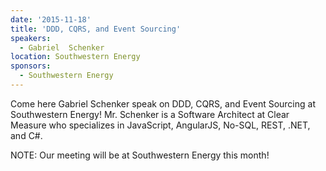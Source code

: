 ```yaml
---
date: '2015-11-18'
title: 'DDD, CQRS, and Event Sourcing'
speakers:
  - Gabriel  Schenker
location: Southwestern Energy
sponsors: 
  - Southwestern Energy
---
```

Come here Gabriel Schenker speak on DDD, CQRS, and Event Sourcing at Southwestern Energy!  Mr. Schenker is a Software Architect at Clear Measure who specializes in JavaScript, AngularJS, No-SQL, REST, .NET, and C#. 

NOTE:  Our meeting will be at Southwestern Energy this month!